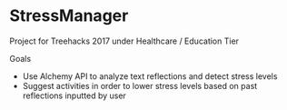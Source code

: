 # StressManager

Project for Treehacks 2017 under Healthcare / Education Tier

Goals
* Use Alchemy API to analyze text reflections and detect stress levels
* Suggest activities in order to lower stress levels based on past reflections inputted by user 
